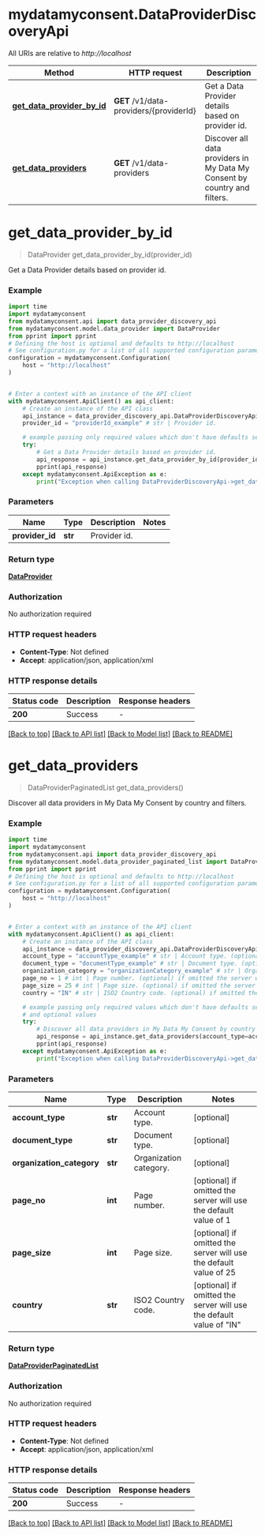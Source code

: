 # mydatamyconsent.DataProviderDiscoveryApi

All URIs are relative to *http://localhost*

Method | HTTP request | Description
------------- | ------------- | -------------
[**get_data_provider_by_id**](DataProviderDiscoveryApi.md#get_data_provider_by_id) | **GET** /v1/data-providers/{providerId} | Get a Data Provider details based on provider id.
[**get_data_providers**](DataProviderDiscoveryApi.md#get_data_providers) | **GET** /v1/data-providers | Discover all data providers in My Data My Consent by country and filters.


# **get_data_provider_by_id**
> DataProvider get_data_provider_by_id(provider_id)

Get a Data Provider details based on provider id.

### Example


```python
import time
import mydatamyconsent
from mydatamyconsent.api import data_provider_discovery_api
from mydatamyconsent.model.data_provider import DataProvider
from pprint import pprint
# Defining the host is optional and defaults to http://localhost
# See configuration.py for a list of all supported configuration parameters.
configuration = mydatamyconsent.Configuration(
    host = "http://localhost"
)


# Enter a context with an instance of the API client
with mydatamyconsent.ApiClient() as api_client:
    # Create an instance of the API class
    api_instance = data_provider_discovery_api.DataProviderDiscoveryApi(api_client)
    provider_id = "providerId_example" # str | Provider id.

    # example passing only required values which don't have defaults set
    try:
        # Get a Data Provider details based on provider id.
        api_response = api_instance.get_data_provider_by_id(provider_id)
        pprint(api_response)
    except mydatamyconsent.ApiException as e:
        print("Exception when calling DataProviderDiscoveryApi->get_data_provider_by_id: %s\n" % e)
```


### Parameters

Name | Type | Description  | Notes
------------- | ------------- | ------------- | -------------
 **provider_id** | **str**| Provider id. |

### Return type

[**DataProvider**](DataProvider.md)

### Authorization

No authorization required

### HTTP request headers

 - **Content-Type**: Not defined
 - **Accept**: application/json, application/xml


### HTTP response details

| Status code | Description | Response headers |
|-------------|-------------|------------------|
**200** | Success |  -  |

[[Back to top]](#) [[Back to API list]](../README.md#documentation-for-api-endpoints) [[Back to Model list]](../README.md#documentation-for-models) [[Back to README]](../README.md)

# **get_data_providers**
> DataProviderPaginatedList get_data_providers()

Discover all data providers in My Data My Consent by country and filters.

### Example


```python
import time
import mydatamyconsent
from mydatamyconsent.api import data_provider_discovery_api
from mydatamyconsent.model.data_provider_paginated_list import DataProviderPaginatedList
from pprint import pprint
# Defining the host is optional and defaults to http://localhost
# See configuration.py for a list of all supported configuration parameters.
configuration = mydatamyconsent.Configuration(
    host = "http://localhost"
)


# Enter a context with an instance of the API client
with mydatamyconsent.ApiClient() as api_client:
    # Create an instance of the API class
    api_instance = data_provider_discovery_api.DataProviderDiscoveryApi(api_client)
    account_type = "accountType_example" # str | Account type. (optional)
    document_type = "documentType_example" # str | Document type. (optional)
    organization_category = "organizationCategory_example" # str | Organization category. (optional)
    page_no = 1 # int | Page number. (optional) if omitted the server will use the default value of 1
    page_size = 25 # int | Page size. (optional) if omitted the server will use the default value of 25
    country = "IN" # str | ISO2 Country code. (optional) if omitted the server will use the default value of "IN"

    # example passing only required values which don't have defaults set
    # and optional values
    try:
        # Discover all data providers in My Data My Consent by country and filters.
        api_response = api_instance.get_data_providers(account_type=account_type, document_type=document_type, organization_category=organization_category, page_no=page_no, page_size=page_size, country=country)
        pprint(api_response)
    except mydatamyconsent.ApiException as e:
        print("Exception when calling DataProviderDiscoveryApi->get_data_providers: %s\n" % e)
```


### Parameters

Name | Type | Description  | Notes
------------- | ------------- | ------------- | -------------
 **account_type** | **str**| Account type. | [optional]
 **document_type** | **str**| Document type. | [optional]
 **organization_category** | **str**| Organization category. | [optional]
 **page_no** | **int**| Page number. | [optional] if omitted the server will use the default value of 1
 **page_size** | **int**| Page size. | [optional] if omitted the server will use the default value of 25
 **country** | **str**| ISO2 Country code. | [optional] if omitted the server will use the default value of "IN"

### Return type

[**DataProviderPaginatedList**](DataProviderPaginatedList.md)

### Authorization

No authorization required

### HTTP request headers

 - **Content-Type**: Not defined
 - **Accept**: application/json, application/xml


### HTTP response details

| Status code | Description | Response headers |
|-------------|-------------|------------------|
**200** | Success |  -  |

[[Back to top]](#) [[Back to API list]](../README.md#documentation-for-api-endpoints) [[Back to Model list]](../README.md#documentation-for-models) [[Back to README]](../README.md)

